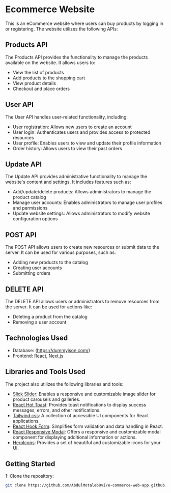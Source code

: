 # Ecommerce Website

This is an eCommerce website where users can buy products by logging in or registering. The website utilizes the following APIs:

## Products API

The Products API provides the functionality to manage the products available on the website. It allows users to:

- View the list of products
- Add products to the shopping cart
- View product details
- Checkout and place orders

## User API

The User API handles user-related functionality, including:

- User registration: Allows new users to create an account
- User login: Authenticates users and provides access to protected resources
- User profile: Enables users to view and update their profile information
- Order history: Allows users to view their past orders


## Update API

The Update API provides administrative functionality to manage the website's content and settings. It includes features such as:

- Add/update/delete products: Allows administrators to manage the product catalog
- Manage user accounts: Enables administrators to manage user profiles and permissions
- Update website settings: Allows administrators to modify website configuration options


## POST API

The POST API allows users to create new resources or submit data to the server. It can be used for various purposes, such as:

- Adding new products to the catalog
- Creating user accounts
- Submitting orders

## DELETE API

The DELETE API allows users or administrators to remove resources from the server. It can be used for actions like:

- Deleting a product from the catalog
- Removing a user account


## Technologies Used

- Database: (https://dummyjson.com/)
- Frontend: [React](https://reactjs.org/), [Next.js](https://nextjs.org/)


## Libraries and Tools Used

The project also utilizes the following libraries and tools:

- [Slick Slider](https://kenwheeler.github.io/slick/): Enables a responsive and customizable image slider for product carousels and galleries.
- [React Hot Toast](https://react-hot-toast.com/): Provides toast notifications to display success messages, errors, and other notifications.
- [Tailwind css](https://tailwindcss.com/): A collection of accessible UI components for React applications.
- [React Hook Form](https://react-hook-form.com/): Simplifies form validation and data handling in React.
- [React Responsive Modal](https://github.com/pradel/react-responsive-modal): Offers a responsive and customizable modal component for displaying additional information or actions.
- [HeroIcons](https://heroicons.com/): Provides a set of beautiful and customizable icons for your UI.


## Getting Started

1: Clone the repository:

   ```bash
   git clone https://github.com/AbdulMotalebOvi/e-commerce-web-app.github.io
